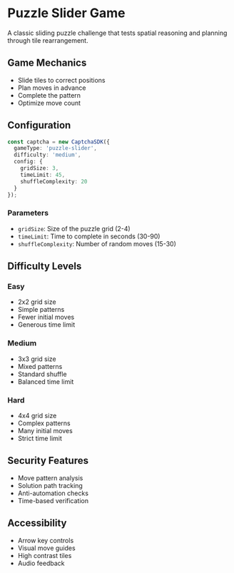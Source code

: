# Puzzle Slider Game

A classic sliding puzzle challenge that tests spatial reasoning and planning through tile rearrangement.

## Game Mechanics
- Slide tiles to correct positions
- Plan moves in advance
- Complete the pattern
- Optimize move count

## Configuration

```typescript
const captcha = new CaptchaSDK({
  gameType: 'puzzle-slider',
  difficulty: 'medium',
  config: {
    gridSize: 3,
    timeLimit: 45,
    shuffleComplexity: 20
  }
});
```

### Parameters
- `gridSize`: Size of the puzzle grid (2-4)
- `timeLimit`: Time to complete in seconds (30-90)
- `shuffleComplexity`: Number of random moves (15-30)

## Difficulty Levels

### Easy
- 2x2 grid size
- Simple patterns
- Fewer initial moves
- Generous time limit

### Medium
- 3x3 grid size
- Mixed patterns
- Standard shuffle
- Balanced time limit

### Hard
- 4x4 grid size
- Complex patterns
- Many initial moves
- Strict time limit

## Security Features
- Move pattern analysis
- Solution path tracking
- Anti-automation checks
- Time-based verification

## Accessibility
- Arrow key controls
- Visual move guides
- High contrast tiles
- Audio feedback
